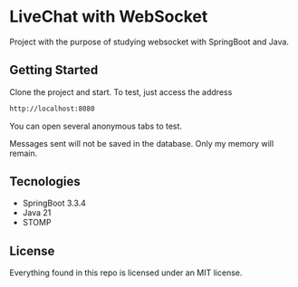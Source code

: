 LiveChat with WebSocket
===============

Project with the purpose of studying websocket with SpringBoot and Java.

## Getting Started

Clone the project and start.
To test, just access the address

```xml
http://localhost:8080
```

You can open several anonymous tabs to test.

Messages sent will not be saved in the database. Only my memory will remain.

## Tecnologies
- SpringBoot 3.3.4
- Java 21
- STOMP

License
-------

Everything found in this repo is licensed under an MIT license.
